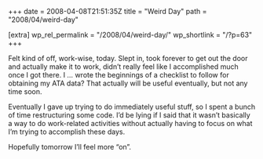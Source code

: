 +++
date = 2008-04-08T21:51:35Z
title = "Weird Day"
path = "2008/04/weird-day"

[extra]
wp_rel_permalink = "/2008/04/weird-day/"
wp_shortlink = "/?p=63"
+++

Felt kind of off, work-wise, today. Slept in, took forever to get out the door
and actually make it to work, didn’t really feel like I accomplished much once
I got there. I … wrote the beginnings of a checklist to follow for obtaining
my ATA data? That actually will be useful eventually, but not any time soon.

Eventually I gave up trying to do immediately useful stuff, so I spent a bunch
of time restructuring some code. I’d be lying if I said that it wasn’t
basically a way to do work-related activities without actually having to focus
on what I’m trying to accomplish these days.

Hopefully tomorrow I’ll feel more “on”.
